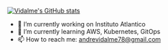 
[![Vidalme's GitHub stats](https://github-readme-stats.vercel.app/top-langs?username=vidalme)](https://github.com/anuraghazra/github-readme-stats)

<!--
**vidalme/vidalme** is a ✨ _special_ ✨ repository because its `README.md` (this file) appears on your GitHub profile.

Here are some ideas to get you started:

- 🔭 I’m currently working on ...
- 🌱 I’m currently learning ...
- 👯 I’m looking to collaborate on ...
- 🤔 I’m looking for help with ...
- 💬 Ask me about ...
- 📫 How to reach me: ...
- 😄 Pronouns: ...
- ⚡ Fun fact: ...
-->

- 🔭 I’m currently working on Instituto Atlantico
- 🌱 I’m currently learning AWS, Kubernetes, GitOps
- 📫 How to reach me: andrevidalme78@gmail.com
